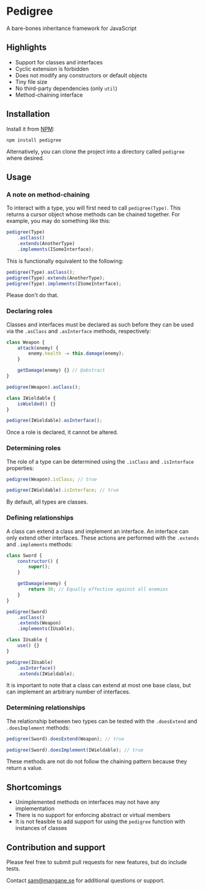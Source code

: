 # Pedigree

A bare-bones inheritance framework for JavaScript

## Highlights

* Support for classes and interfaces
* Cyclic extension is forbidden
* Does not modify any constructors or default objects
* Tiny file size
* No third-party dependencies (only `util`)
* Method-chaining interface


## Installation

Install it from [NPM](https://www.npmjs.com/package/pedigree):

```
npm install pedigree
```

Alternatively, you can clone the project into a directory called `pedigree` where desired.


## Usage

### A note on method-chaining

To interact with a type, you will first need to call `pedigree(Type)`.  This returns a cursor object whose methods can be chained together.  For example, you may do something like this:

```javascript
pedigree(Type)
	.asClass()
	.extends(AnotherType)
	.implements(ISomeInterface);
```

This is functionally equivalent to the following:

```javascript
pedigree(Type).asClass();
pedigree(Type).extends(AnotherType);
pedigree(Type).implements(ISomeInterface);
```

Please don't do that.

### Declaring roles

Classes and interfaces must be declared as such before they can be used via the `.asClass` and `.asInterface` methods, respectively:

```javascript
class Weapon {
	attack(enemy) {
		enemy.health -= this.damage(enemy);
	}

	getDamage(enemy) {} // @abstract
}

pedigree(Weapon).asClass();
```

```javascript
class IWieldable {
	isWielded() {}
}

pedigree(IWieldable).asInterface();
```

Once a role is declared, it cannot be altered.

### Determining roles

The role of a type can be determined using the `.isClass` and `.isInterface` properties:

```javascript
pedigree(Weapon).isClass; // true
```

```javascript
pedigree(IWieldable).isInterface; // true
```

By default, all types are classes.

### Defining relationships

A class can extend a class and implement an interface.  An interface can only extend other interfaces.  These actions are performed with the `.extends` and `.implements` methods:

```javascript
class Sword {
	constructor() {
		super();
	}

	getDamage(enemy) {
		return 30; // Equally effective against all enemies
	}
}

pedigree(Sword)
	.asClass()
	.extends(Weapon)
	.implements(IUsable);
```

```javascript
class IUsable {
	use() {}
}

pedigree(IUsable)
	.asInterface()
	.extends(IWieldable);
```

It is important to note that a class can extend at most one base class, but can implement an arbitrary number of interfaces.

### Determining relationships

The relationship between two types can be tested with the `.doesExtend` and `.doesImplement` methods:

```javascript
pedigree(Sword).doesExtend(Weapon); // true

pedigree(Sword).doesImplement(IWieldable); // true
```

These methods are not do not follow the chaining pattern because they return a value.

## Shortcomings

* Unimplemented methods on interfaces may not have any implementation
* There is no support for enforcing abstract or virtual members
* It is not feasible to add support for using the `pedigree` function with instances of classes


## Contribution and support

Please feel free to submit pull requests for new features, but do include tests.

Contact sam@mangane.se for additional questions or support.